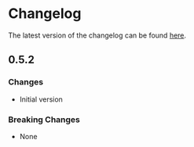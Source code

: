 # Changelog

The latest version of the changelog can be found [here](https://github.com/Azure/bicep-registry-modules/blob/main/avm/res/network/network-interface/CHANGELOG.md).

## 0.5.2

### Changes

- Initial version

### Breaking Changes

- None
